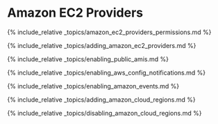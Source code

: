---
---

# Amazon EC2 Providers

{% include_relative _topics/amazon_ec2_providers_permissions.md %}

{% include_relative _topics/adding_amazon_ec2_providers.md %}

{% include_relative _topics/enabling_public_amis.md %}

{% include_relative _topics/enabling_aws_config_notifications.md %}

{% include_relative _topics/enabling_amazon_events.md %}

{% include_relative _topics/adding_amazon_cloud_regions.md %}

{% include_relative _topics/disabling_amazon_cloud_regions.md %}
